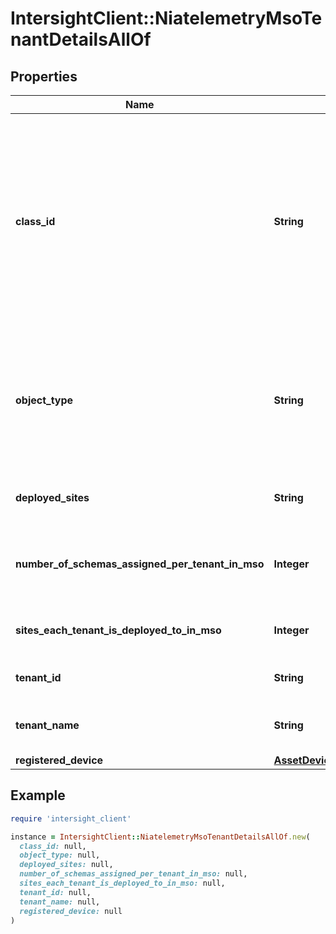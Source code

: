 # IntersightClient::NiatelemetryMsoTenantDetailsAllOf

## Properties

| Name | Type | Description | Notes |
| ---- | ---- | ----------- | ----- |
| **class_id** | **String** | The fully-qualified name of the instantiated, concrete type. This property is used as a discriminator to identify the type of the payload when marshaling and unmarshaling data. | [default to &#39;niatelemetry.MsoTenantDetails&#39;] |
| **object_type** | **String** | The fully-qualified name of the instantiated, concrete type. The value should be the same as the &#39;ClassId&#39; property. | [default to &#39;niatelemetry.MsoTenantDetails&#39;] |
| **deployed_sites** | **String** | Site IDs to which this tenant is deployed to. | [optional] |
| **number_of_schemas_assigned_per_tenant_in_mso** | **Integer** | Number of schemas assigned to each tenant in Multi-Site Orchestrator. | [optional] |
| **sites_each_tenant_is_deployed_to_in_mso** | **Integer** | Number of sites each tenant is deployed to. | [optional] |
| **tenant_id** | **String** | ID of tenant in Multi-Site Orchestrator. | [optional] |
| **tenant_name** | **String** | Name of the tenant in Multi-Site Orchestrator. | [optional] |
| **registered_device** | [**AssetDeviceRegistrationRelationship**](AssetDeviceRegistrationRelationship.md) |  | [optional] |

## Example

```ruby
require 'intersight_client'

instance = IntersightClient::NiatelemetryMsoTenantDetailsAllOf.new(
  class_id: null,
  object_type: null,
  deployed_sites: null,
  number_of_schemas_assigned_per_tenant_in_mso: null,
  sites_each_tenant_is_deployed_to_in_mso: null,
  tenant_id: null,
  tenant_name: null,
  registered_device: null
)
```


